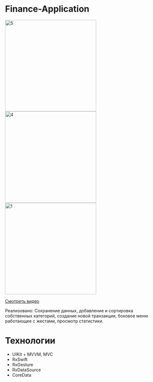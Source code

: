 # Finance-Application

<img width="300" alt="5" src="https://user-images.githubusercontent.com/64093193/197026643-09a555ed-2442-4512-a1e5-5a4b377bfd99.png"> <img width="300" alt="4" src="https://user-images.githubusercontent.com/64093193/197025689-be89ddf0-1665-4894-93c8-8d3e1a751d14.png"><img width="300" alt="1" src="https://user-images.githubusercontent.com/64093193/197025735-551f4efd-fc17-4468-99c8-b6117c6ec9ba.png">

[Смотреть видео](https://www.youtube.com/watch?v=sgXc2ICPgq8)

Реализовано: Сохранение данных, добавление и сортировка собственных категорий, создание новой транзакции, боковое меню работающее с жестами, просмотр статистики.

# Технологии
+ UIKit + MVVM, MVC
+ RxSwift
+ RxGesture
+ RxDataSource
+ CoreData

